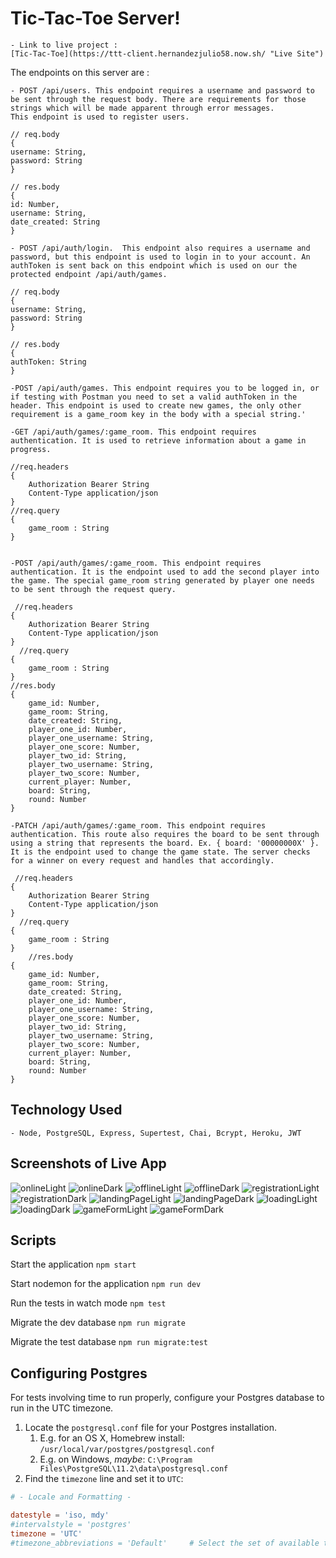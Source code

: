 # Tic-Tac-Toe Server!

    - Link to live project :
    [Tic-Tac-Toe](https://ttt-client.hernandezjulio58.now.sh/ "Live Site")

The endpoints on this server are :

    - POST /api/users. This endpoint requires a username and password to be sent through the request body. There are requirements for those strings which will be made apparent through error messages.
    This endpoint is used to register users.

    // req.body
    {
    username: String,
    password: String
    }

    // res.body
    {
    id: Number,
    username: String,
    date_created: String
    }

    - POST /api/auth/login.  This endpoint also requires a username and password, but this endpoint is used to login in to your account. An authToken is sent back on this endpoint which is used on our the protected endpoint /api/auth/games.

    // req.body
    {
    username: String,
    password: String
    }

    // res.body
    {
    authToken: String
    }

    -POST /api/auth/games. This endpoint requires you to be logged in, or if testing with Postman you need to set a valid authToken in the header. This endpoint is used to create new games, the only other requirement is a game_room key in the body with a special string.'

    -GET /api/auth/games/:game_room. This endpoint requires authentication. It is used to retrieve information about a game in progress.

    //req.headers
    {
        Authorization Bearer String
        Content-Type application/json
    }
    //req.query
    {
        game_room : String
    }


    -POST /api/auth/games/:game_room. This endpoint requires authentication. It is the endpoint used to add the second player into the game. The special game_room string generated by player one needs to be sent through the request query.

     //req.headers
    {
        Authorization Bearer String
        Content-Type application/json
    }
      //req.query
    {
        game_room : String
    }
    //res.body
    {
        game_id: Number,
        game_room: String,
        date_created: String,
        player_one_id: Number,
        player_one_username: String,
        player_one_score: Number,
        player_two_id: String,
        player_two_username: String,
        player_two_score: Number,
        current_player: Number,
        board: String,
        round: Number
    }

    -PATCH /api/auth/games/:game_room. This endpoint requires authentication. This route also requires the board to be sent through using a string that represents the board. Ex. { board: '00000000X' }. It is the endpoint used to change the game state. The server checks for a winner on every request and handles that accordingly.

     //req.headers
    {
        Authorization Bearer String
        Content-Type application/json
    }
      //req.query
    {
        game_room : String
    }
        //res.body
    {
        game_id: Number,
        game_room: String,
        date_created: String,
        player_one_id: Number,
        player_one_username: String,
        player_one_score: Number,
        player_two_id: String,
        player_two_username: String,
        player_two_score: Number,
        current_player: Number,
        board: String,
        round: Number
    }

## Technology Used

    - Node, PostgreSQL, Express, Supertest, Chai, Bcrypt, Heroku, JWT

## Screenshots of Live App

![onlineLight](/screenshots/onlineLight.png 'Online Page Light')
![onlineDark](/screenshots/onlineDark.png 'Online Page Dark')
![offlineLight](/screenshots/offlineLight.png 'Offline Page Light')
![offlineDark](/screenshots/offlineDark.png 'Offline Page Dark')
![registrationLight](/screenshots/registrationLight.png 'Registration Page Light')
![registrationDark](/screenshots/registrationDark.png 'Registration Page Dark')
![landingPageLight](/screenshots/landingPageLight.png 'Landing Page Light')
![landingPageDark](/screenshots/landingPageDark.png 'Landing Page Dark')
![loadingLight](/screenshots/loadingLight.png 'Loading Animation Light')
![loadingDark](/screenshots/loadingDark.png 'Loading Animation Dark')
![gameFormLight](/screenshots/gameFormLight.png 'Game Form Page Light')
![gameFormDark](/screenshots/gameFormDark.png 'Game Form Page Dark')

## Scripts

Start the application `npm start`

Start nodemon for the application `npm run dev`

Run the tests in watch mode `npm test`

Migrate the dev database `npm run migrate`

Migrate the test database `npm run migrate:test`

## Configuring Postgres

For tests involving time to run properly, configure your Postgres database to run in the UTC timezone.

1. Locate the `postgresql.conf` file for your Postgres installation.
   1. E.g. for an OS X, Homebrew install: `/usr/local/var/postgres/postgresql.conf`
   2. E.g. on Windows, _maybe_: `C:\Program Files\PostgreSQL\11.2\data\postgresql.conf`
2. Find the `timezone` line and set it to `UTC`:

```conf
# - Locale and Formatting -

datestyle = 'iso, mdy'
#intervalstyle = 'postgres'
timezone = 'UTC'
#timezone_abbreviations = 'Default'     # Select the set of available time zone
```

